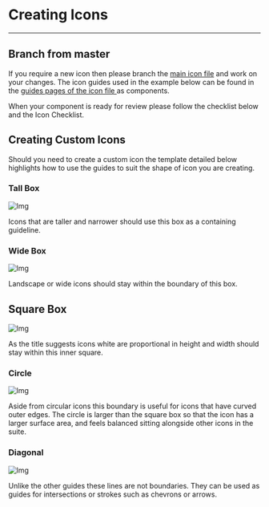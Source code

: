 
# Creating Icons

---

## Branch from master

If you require a new icon then please branch the [main icon file](https://www.figma.com/file/NJvThtFQlqYDpJ1VXqiuL3/Icons) and work on your changes. The icon guides used in the example below can be found in the [guides pages of the icon file ](https://www.figma.com/file/NJvThtFQlqYDpJ1VXqiuL3/Icons?node-id=882%3A12)as components.

When your component is ready for review please follow the checklist below and the Icon Checklist.

## Creating Custom Icons

Should you need to create a custom icon the template detailed below highlights how to use the guides to suit the shape of icon you are creating. 

### Tall Box

![Img](https://studio-assets.supernova.io/design-systems/16150/df598b2e-38ae-484e-beeb-6180c87f6a73.jpg?Expires=1980201600&Policy=eyJTdGF0ZW1lbnQiOlt7IlJlc291cmNlIjoiaHR0cHM6Ly9zdHVkaW8tYXNzZXRzLnN1cGVybm92YS5pby9kZXNpZ24tc3lzdGVtcy8xNjE1MC9kZjU5OGIyZS0zOGFlLTQ4NGUtYmVlYi02MTgwYzg3ZjZhNzMuanBnIiwiQ29uZGl0aW9uIjp7IkRhdGVMZXNzVGhhbiI6eyJBV1M6RXBvY2hUaW1lIjoxOTgwMjAxNjAwfX19XX0_&Signature=SboIqPp7bcSrnCB9DL9HZgF38MGikO3LskAb192Qk4r69IteYKgwHuZcH~wqnlZlaofuUswsHYOfyn2VIaPy4aZsalgwth6ctlc5aQm9j4L0gR0dJGLRtEpv-RDNrWxqmyG4ZhWf531q2piRZgUBnJiLrPLaeLF2BGi4auQfIs6CNb76-bED-I3keoCeIfoOEKW2ZyFdlWZf8eQkteyw5aKnp3Mpw2IWCvMIHkY~iXn2vqyF3rUcHMCvFLKztnt9~XhILkU-D~Ae2GCz-iPb6a6xJO9bSm7vtdjMMRGwp-Na6wfOlTsupz9ZYaMTxWW-jsWvFuaG~6BEn36mXjeBjw__&Key-Pair-Id=APKAJGK34LCCAUR7N6LA)

Icons that are taller and narrower should use this box as a containing guideline.

### Wide Box

![Img](https://studio-assets.supernova.io/design-systems/16150/42b5fa05-17a8-4762-87e2-96d8d77ffcbc.jpg?Expires=1980201600&Policy=eyJTdGF0ZW1lbnQiOlt7IlJlc291cmNlIjoiaHR0cHM6Ly9zdHVkaW8tYXNzZXRzLnN1cGVybm92YS5pby9kZXNpZ24tc3lzdGVtcy8xNjE1MC80MmI1ZmEwNS0xN2E4LTQ3NjItODdlMi05NmQ4ZDc3ZmZjYmMuanBnIiwiQ29uZGl0aW9uIjp7IkRhdGVMZXNzVGhhbiI6eyJBV1M6RXBvY2hUaW1lIjoxOTgwMjAxNjAwfX19XX0_&Signature=KNcGElc6PEo1utNiuTJ~IY2fKoYi4CedOdnkAf-CE3cphFn7aSTffejTnowHvGRK8~6dFlMKNhdtd2rhdzSlc--nsBHySmtoh8YRXOByR5q3PhbnE5Qx4n~upZ2zGgrkZFNvrCU1YE1SdgxzZ3rKtnZq1Bq0i1esZnKDgTXhnjpKHpAjVUv0abYIu0XB64QGU17vnRGJeCMHs8dIVmW3EmPQxQevHzMp5eeMbZQif7TpcQMP3SKCA2nBg6qPFN3YkiZTF1D-EAvJb98f9Up8GfUibDoCF1a~xpftzk9dLGBpRO4qQlOAgzM6tKLd8na2qIN-gl9U5vF5wpwOwSUtmg__&Key-Pair-Id=APKAJGK34LCCAUR7N6LA)

Landscape or wide icons should stay within the boundary of this box.

## Square Box

![Img](https://studio-assets.supernova.io/design-systems/16150/5482ace3-031e-4a98-87d2-a705454b428c.jpg?Expires=1980201600&Policy=eyJTdGF0ZW1lbnQiOlt7IlJlc291cmNlIjoiaHR0cHM6Ly9zdHVkaW8tYXNzZXRzLnN1cGVybm92YS5pby9kZXNpZ24tc3lzdGVtcy8xNjE1MC81NDgyYWNlMy0wMzFlLTRhOTgtODdkMi1hNzA1NDU0YjQyOGMuanBnIiwiQ29uZGl0aW9uIjp7IkRhdGVMZXNzVGhhbiI6eyJBV1M6RXBvY2hUaW1lIjoxOTgwMjAxNjAwfX19XX0_&Signature=iQCfAd5bIHpVJnlsD3-AzkJgWT2LZnPbSPLQ3UEGLBKA9Vx2NEoC1KcgRryRbZ4CVoomuPHfz~UMs9SEkDOeOszGm1S50QmSsiQT7lOMcHQ5InOqsjlYpuhKcLqoSRaGbs5CA7eRt-DJE1EpLjiYkRREDm3MkHu8-G~wMIWWQHG2fyaIWWdUprYuS~PU0QwgCIpNNk0kqm3ToOUAK7Rflz~70-eSgEd7zk3vk9xP3oTvjUDllmpR99P4F20Wu2en1SW9v4-6DD~3Yi2x2feb4jeOSEMN5Fs-RHiPdHgk1CGdiL7qbrUhuI7Ma21GcxL8H3e05PTFu3Cmn6QC7ASEVQ__&Key-Pair-Id=APKAJGK34LCCAUR7N6LA)

As the title suggests icons white are proportional in height and width should stay within this inner square.

### Circle

![Img](https://studio-assets.supernova.io/design-systems/16150/4f15a940-b278-430e-ba25-64ffeb5d5dd3.jpg?Expires=1980201600&Policy=eyJTdGF0ZW1lbnQiOlt7IlJlc291cmNlIjoiaHR0cHM6Ly9zdHVkaW8tYXNzZXRzLnN1cGVybm92YS5pby9kZXNpZ24tc3lzdGVtcy8xNjE1MC80ZjE1YTk0MC1iMjc4LTQzMGUtYmEyNS02NGZmZWI1ZDVkZDMuanBnIiwiQ29uZGl0aW9uIjp7IkRhdGVMZXNzVGhhbiI6eyJBV1M6RXBvY2hUaW1lIjoxOTgwMjAxNjAwfX19XX0_&Signature=lQPUaxxb~zBHgthRixL~bhTs7p6TQySa9p5sUEtZ6sV~Z2RyxRvrAFNrqEZ8IUo7ganCgoFV5HwTSvlqGKNNvgokYiUNFAfSwv0bS2lGcyIreSR6zbQrBKUUUjyuYafvTmYqDIlp9cy0gUJ2GpjNkyOHpdCXyFx3sLLZ7WqwfKCnhX2vU8dLlTAaLNzT3WxyvXejPFlzp8-kC0g--D~fnaIcK5YMYepZLeg356ePoOhg45WXjhg-pRxQa5JnJrALvyjbsivbRVmrE2XrGrOfPXgFVCf3nMjMes6sf9-Q8HC66KYw9fHXRcgVNzHRWnzvhx1DeRVpk~4YYi7O-ZWDsg__&Key-Pair-Id=APKAJGK34LCCAUR7N6LA)

Aside from circular icons this boundary is useful for icons that have curved outer edges. The circle is larger than the square box so that the icon has a larger surface area, and feels balanced sitting alongside other icons in the suite.

### Diagonal

![Img](https://studio-assets.supernova.io/design-systems/16150/7a074a8c-3b17-4213-8c2e-d79fe2bed219.jpg?Expires=1980201600&Policy=eyJTdGF0ZW1lbnQiOlt7IlJlc291cmNlIjoiaHR0cHM6Ly9zdHVkaW8tYXNzZXRzLnN1cGVybm92YS5pby9kZXNpZ24tc3lzdGVtcy8xNjE1MC83YTA3NGE4Yy0zYjE3LTQyMTMtOGMyZS1kNzlmZTJiZWQyMTkuanBnIiwiQ29uZGl0aW9uIjp7IkRhdGVMZXNzVGhhbiI6eyJBV1M6RXBvY2hUaW1lIjoxOTgwMjAxNjAwfX19XX0_&Signature=Sa4V6ISyLTzkp7laMYZM4e0DIq7BVbhG-DM6YT6zwiS5BhaDwGnkPC0iMvOQZqjyMXnq4hHC0TAqST3tW3zcU9y7SaTUJIK7g6D62~zMW7YAayZrGCCdOnEtNyjfRnJO3iVhCseuXZbaJ-8R-BGnqG4e1PavWIFvU9us3NC5Q7WBsze1un6DntQQR7eTNPiRzuZwcOpA6Yk6KEbTWq6UeVneEgaJ-EgweBw~7b6E7GqbQjYyauy4cbYkbujVahJEZuHFVubzzjJhmAoA8GicZBnQInfe76OuYENti~NLLSHFR6qS19vOBoMtNjvDZpXvpQEpZBQXm7afcDC8cZM1fA__&Key-Pair-Id=APKAJGK34LCCAUR7N6LA)

Unlike the other guides these lines are not boundaries. They can be used as guides for intersections or strokes such as chevrons or arrows.